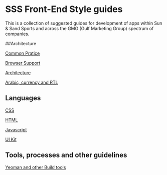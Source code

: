 # SSS Front-End Style guides

This is a collection of suggested guides for development of apps within Sun & Sand Sports and across the GMG (Gulf Marketing Group) spectrum of companies.

##Architecture

[Common Pratice][common]

[Browser Support][common]

[Architecture][common]

[Arabic, currency and RTL][common]

## Languages 

[CSS][css]

[HTML][html]

[Javascript][js]

[UI Kit][js]

## Tools, processes and other guidelines

[Yeoman and other Build tools][build]

[build]: build.md
[common]: common.md
[css]: css.md
[html]: html.md
[js]: js.md
